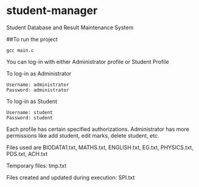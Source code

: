 # student-manager
Student Database and Result Maintenance System

##To run the project

    gcc main.c
  
  You can log-in with either Administrator profile or Student Profile
  
  To log-in as Administrator
  
    Username: administrator
    Password: administrator
    
  To log-in as Student
  
    Username: student
    Password: student
  
  Each profile has certain specified authorizations. Administrator has more permissions like add student, edit marks,   delete student, etc.

Files used are BIODATA1.txt, MATHS.txt, ENGLISH.txt, EG.txt, PHYSICS.txt, PDS.txt, ACH.txt

Temporary files: tmp.txt

Files created and updated during execution: SPI.txt
